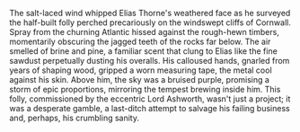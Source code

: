 The salt-laced wind whipped Elias Thorne's weathered face as he surveyed the half-built folly perched precariously on the windswept cliffs of Cornwall.  Spray from the churning Atlantic hissed against the rough-hewn timbers, momentarily obscuring the jagged teeth of the rocks far below.  The air smelled of brine and pine, a familiar scent that clung to Elias like the fine sawdust perpetually dusting his overalls.  His calloused hands, gnarled from years of shaping wood, gripped a worn measuring tape, the metal cool against his skin.  Above him, the sky was a bruised purple, promising a storm of epic proportions, mirroring the tempest brewing inside him.  This folly, commissioned by the eccentric Lord Ashworth, wasn't just a project; it was a desperate gamble, a last-ditch attempt to salvage his failing business and, perhaps, his crumbling sanity.
